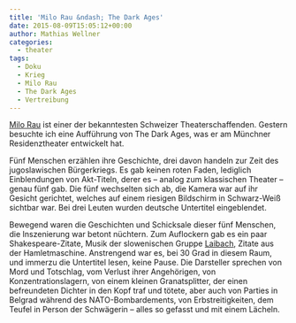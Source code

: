 ```yaml
---
title: 'Milo Rau &ndash; The Dark Ages'
date: 2015-08-09T15:05:12+00:00
author: Mathias Wellner
categories:
  - theater
tags:
  - Doku
  - Krieg
  - Milo Rau
  - The Dark Ages
  - Vertreibung
---
```

<a href="https://de.wikipedia.org/wiki/Milo_Rau" title="Milo Rau" target="_blank">Milo Rau</a> ist einer der bekanntesten Schweizer Theaterschaffenden. Gestern besuchte ich eine Aufführung von The Dark Ages, was er am Münchner Residenztheater entwickelt hat. 

Fünf Menschen erzählen ihre Geschichte, drei davon handeln zur Zeit des jugoslawischen Bürgerkriegs. Es gab keinen roten Faden, lediglich Einblendungen von Akt-Titeln, derer es &ndash; analog zum klassischen Theater &ndash; genau fünf gab. Die fünf wechselten sich ab, die Kamera war auf ihr Gesicht gerichtet, welches auf einem riesigen Bildschirm in Schwarz-Weiß sichtbar war. Bei drei Leuten wurden deutsche Untertitel eingeblendet. 

Bewegend waren die Geschichten und Schicksale dieser fünf Menschen, die Inszenierung war betont nüchtern. Zum Auflockern gab es ein paar Shakespeare-Zitate, Musik der slowenischen Gruppe <a href="http://www.laibach.org/" title="Laibach" target="_blank">Laibach</a>, Zitate aus der Hamletmaschine. Anstrengend war es, bei 30 Grad in diesem Raum, und immerzu die Untertitel lesen, keine Pause. Die Darsteller sprechen von Mord und Totschlag, vom Verlust ihrer Angehörigen, von Konzentrationslagern, von einem kleinen Granatsplitter, der einen befreundeten Dichter in den Kopf traf und tötete, aber auch von Parties in Belgrad während des NATO-Bombardements, von Erbstreitigkeiten, dem Teufel in Person der Schwägerin &ndash; alles so gefasst und mit einem Lächeln.